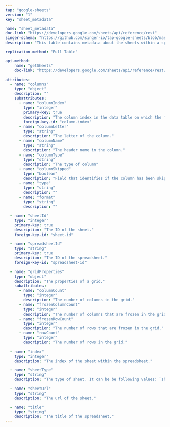 ```yaml
---
tap: "google-sheets"
version: "1"
key: "sheet_metadata"

name: "sheet_metadata"
doc-link: "https://developers.google.com/sheets/api/reference/rest"
singer-schema: "https://github.com/singer-io/tap-google-sheets/blob/master/tap_google_sheets/schemas/sheet_metadata.json"
description: "This table contains metadata about the sheets within a spreadsheet."

replication-method: "Full Table"

api-method:
    name: "getSheets"
    doc-link: "https://developers.google.com/sheets/api/reference/rest/v4/spreadsheets/sheets#top_of_page"

attributes:
  - name: "columns"
    type: "object"
    description: ""
    subattributes:
      - name: "columnIndex"
        type: "integer"
        primary-key: true
        description: "The column index in the data table on which the filter is applied to."
        foreign-key-id: "column-index"
      - name: "columnLetter"
        type: "string"
        description: "The letter of the column."
      - name: "columnName"
        type: "string"
        description: "The header name in the column."
      - name: "columnType"
        type: "string"
        description: "The type of column"
      - name: "columnSkipped"
        type: "boolean"
        description: "Field that identifies if the column has been skipped."
      - name: "type"
        type: "string"
        description: ""
      - name: "format"
        type: "string"
        description: ""  

  - name: "sheetId"
    type: "integer"
    primary-key: true
    description: "The ID of the sheet."
    foreign-key-id: "sheet-id"

  - name: "spreadsheetId"
    type: "string"
    primary-key: true
    description: "The ID of the spreadsheet." 
    foreign-key-id: "spreadsheet-id" 

  - name: "gridProperties"
    type: "object"
    description: "The properties of a grid."
    subattributes:
      - name: "columnCount"
        type: "integer"
        description: "The number of columns in the grid."
      - name: "frozenColumnCount"
        type: "integer"
        description: "The number of columns that are frozen in the grid."
      - name: "frozenRowCount"
        type: "integer"
        description: "The number of rows that are frozen in the grid."
      - name: "rowCount"
        type: "integer"
        description: "The number of rows in the grid."

  - name: "index"
    type: "integer"
    description: "The index of the sheet within the spreadsheet."

  - name: "sheetType"
    type: "string"
    description: "The type of sheet. It can be be following values: `sheet_type_unspecified`, `object`, `grid`."

  - name: "sheetUrl"
    type: "string"
    description: "The url of the sheet."

  - name: "title"
    type: "string"
    description: "The title of the spreadsheet."
---
```

